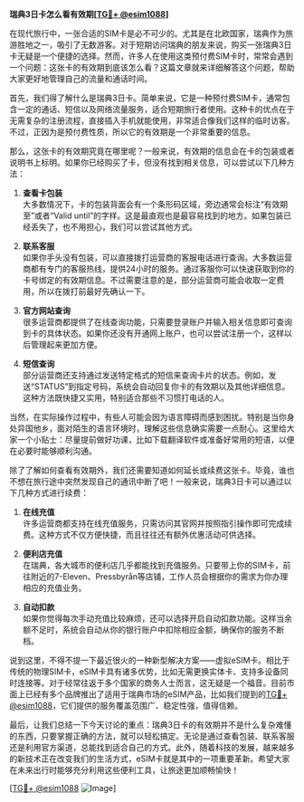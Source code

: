 **瑞典3日卡怎么看有效期[[TG💪+ @esim1088](https://t.me/s/esim1088)]**

在现代旅行中，一张合适的SIM卡是必不可少的。尤其是在北欧国家，瑞典作为旅游胜地之一，吸引了无数游客。对于短期访问瑞典的朋友来说，购买一张瑞典3日卡无疑是一个便捷的选择。然而，许多人在使用这类预付费SIM卡时，常常会遇到一个问题：这张卡的有效期到底该怎么看？这篇文章就来详细解答这个问题，帮助大家更好地管理自己的流量和通话时间。

首先，我们得了解什么是瑞典3日卡。简单来说，它是一种预付费SIM卡，通常包含一定的通话、短信以及网络流量服务，适合短期旅行者使用。这种卡的优点在于无需复杂的注册流程，直接插入手机就能使用，非常适合像我们这样的临时访客。不过，正因为是预付费性质，所以它的有效期是一个非常重要的信息。

那么，这张卡的有效期究竟在哪里呢？一般来说，有效期的信息会在卡的包装或者说明书上标明。如果你已经购买了卡，但没有找到相关信息，可以尝试以下几种方法：

1. **查看卡包装**  
   大多数情况下，卡的包装背面会有一个条形码区域，旁边通常会标注“有效期至”或者“Valid until”的字样。这是最直观也是最容易找到的地方。如果包装已经丢失了，也不用担心，我们可以尝试其他方式。

2. **联系客服**  
   如果你手头没有包装，可以直接拨打运营商的客服电话进行查询。大多数运营商都有专门的客服热线，提供24小时的服务。通过客服你可以快速获取到你的卡号绑定的有效期信息。不过需要注意的是，部分运营商可能会收取一定费用，所以在拨打前最好先确认一下。

3. **官方网站查询**  
   很多运营商都提供了在线查询功能，只需要登录账户并输入相关信息即可查询到卡的具体状态。如果你还没有开通网上账户，也可以尝试注册一个，这样以后管理起来更加方便。

4. **短信查询**  
   部分运营商还支持通过发送特定格式的短信来查询卡片的状态。例如，发送“STATUS”到指定号码，系统会自动回复你卡的有效期以及其他详细信息。这种方法既快捷又实用，特别适合那些不习惯打电话的人。

当然，在实际操作过程中，有些人可能会因为语言障碍而感到困扰。特别是当你身处异国他乡，面对陌生的语言环境时，理解这些信息确实需要一点耐心。这里给大家一个小贴士：尽量提前做好功课，比如下载翻译软件或准备好常用的短语，以便在必要时能够顺利沟通。

除了了解如何查看有效期外，我们还需要知道如何延长或续费这张卡。毕竟，谁也不想在旅行途中突然发现自己的通讯中断了吧！一般来说，瑞典3日卡可以通过以下几种方式进行续费：

1. **在线充值**  
   许多运营商都支持在线充值服务，只需访问其官网并按照指引操作即可完成续费。这种方式不仅方便快捷，而且往往还有额外优惠活动可供选择。

2. **便利店充值**  
   在瑞典，各大城市的便利店几乎都能找到充值服务。只要带上你的SIM卡，前往附近的7-Eleven、Pressbyrån等店铺，工作人员会根据你的需求为你办理相应的充值业务。

3. **自动扣款**  
   如果你觉得每次手动充值比较麻烦，还可以选择开启自动扣款功能。这样当余额不足时，系统会自动从你的银行账户中扣除相应金额，确保你的服务不断档。

说到这里，不得不提一下最近很火的一种新型解决方案——虚拟eSIM卡。相比于传统的物理SIM卡，eSIM卡具有诸多优势，比如无需更换实体卡、支持多设备同时连接等。对于经常往返于多个国家的商务人士而言，这无疑是一个福音。目前市面上已经有多个品牌推出了适用于瑞典市场的eSIM产品，比如我们提到的[TG💪+ @esim1088](https://t.me/s/esim1088)，它们提供的服务覆盖范围广、稳定性强，值得信赖。

最后，让我们总结一下今天讨论的重点：瑞典3日卡的有效期并不是什么复杂难懂的东西，只要掌握正确的方法，就可以轻松搞定。无论是通过查看包装、联系客服还是利用官方渠道，总能找到适合自己的方式。此外，随着科技的发展，越来越多的新技术正在改变我们的生活方式，eSIM卡就是其中的一项重要革新。希望大家在未来出行时能够充分利用这些便利工具，让旅途更加顺畅愉快！

[[TG💪+ @esim1088](https://t.me/s/esim1088) ![Image](https://i.postimg.cc/4NQfJmqS/Snipaste-2025-05-13-00-14-12.png)]
